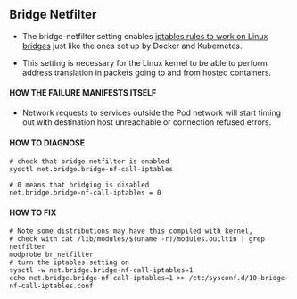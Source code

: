 ## Bridge Netfilter

* The bridge-netfilter setting enables [iptables rules to work on Linux bridges](http://ebtables.netfilter.org/br_fw_ia/br_fw_ia.html#section4) just like the ones set up by Docker and Kubernetes.

* This setting is necessary for the Linux kernel to be able to perform address translation in packets going to and from hosted containers.

#### HOW THE FAILURE MANIFESTS ITSELF
* Network requests to services outside the Pod network will start timing out with destination host unreachable or connection refused errors.

#### HOW TO DIAGNOSE
```
# check that bridge netfilter is enabled
sysctl net.bridge.bridge-nf-call-iptables

# 0 means that bridging is disabled
net.bridge.bridge-nf-call-iptables = 0
```
#### HOW TO FIX
```
# Note some distributions may have this compiled with kernel,
# check with cat /lib/modules/$(uname -r)/modules.builtin | grep netfilter
modprobe br_netfilter
# turn the iptables setting on
sysctl -w net.bridge.bridge-nf-call-iptables=1
echo net.bridge.bridge-nf-call-iptables=1 >> /etc/sysconf.d/10-bridge-nf-call-iptables.conf
```
